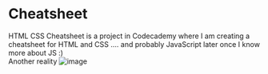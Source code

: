 # Cheatsheet
HTML CSS Cheatsheet is a project in Codecademy where I am creating a cheatsheet for HTML and CSS .... and probably JavaScript later once I know more about JS :)
<br>
Another reality
![image](https://user-images.githubusercontent.com/84916547/132847485-5198d86c-8fa1-4f71-b519-5a19ab573866.png)

